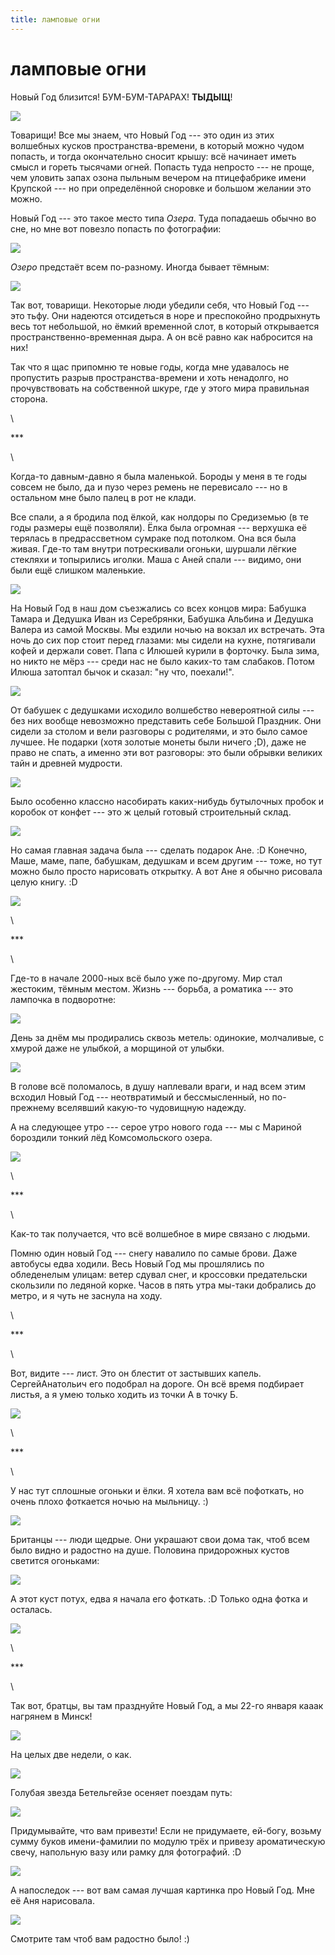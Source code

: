 ```yaml
---
title: ламповые огни
---
```


# ламповые огни

Новый Год близится!
БУМ-БУМ-ТАРАРАХ!
**ТЫДЫЩ**!

![](/images/2014-12-28/P1010036.JPG)

Товарищи!
Все мы знаем, что Новый Год --- это один из этих волшебных кусков пространства-времени, в который можно чудом попасть,
и тогда окончательно сносит крышу: всё начинает иметь смысл и гореть тысячами огней.
Попасть туда непросто --- не проще, чем уловить запах озона пыльным вечером на птицефабрике имени Крупской ---
но при определённой сноровке и большом желании это можно.

Новый Год --- это такое место типа *Озера*.
Туда попадаешь обычно во сне, но мне вот повезло попасть по фотографии:

![](/images/2014-12-28/tinuilas_elennaro.bmp)

*Озеро* предстаёт всем по-разному. Иногда бывает тёмным:

![](/images/2014-12-28/dark_lake.jpg)

Так вот, товарищи. Некоторые люди убедили себя, что Новый Год --- это тьфу.
Они надеются отсидеться в норе и преспокойно продрыхнуть весь
тот небольшой, но ёмкий временной слот, в который открывается пространственно-временная дыра.
А он всё равно как набросится на них!

Так что я щас припомню те новые годы, когда мне
удавалось не пропустить разрыв пространства-времени и хоть ненадолго, но прочувствовать на собственной шкуре,
где у этого мира правильная сторона.

\

\***

\

Когда-то давным-давно я была маленькой.
Бороды у меня в те годы совсем не было, да и пузо через ремень не перевисало --- но в остальном мне было палец в рот не клади.

Все спали, а я бродила под ёлкой, как нолдоры по Средиземью (в те годы размеры ещё позволяли).
Ёлка была огромная --- верхушка её терялась в предрассветном сумраке под потолком.
Она вся была живая.
Где-то там внутри потрескивали огоньки, шуршали лёгкие стекляхи и топырились иголки.
Маша с Аней спали --- видимо, они были ещё слишком маленькие.

![](/images/2014-12-28/1.png)

На Новый Год в наш дом съезжались со всех концов мира: Бабушка Тамара и Дедушка Иван из Серебрянки,
Бабушка Альбина и Дедушка Валера из самой Москвы.
Мы ездили ночью на вокзал их встречать.
Эта ночь до сих пор стоит перед глазами: мы сидели на кухне, потягивали кофей и держали совет.
Папа с Илюшей курили в форточку.
Была зима, но никто не мёрз --- среди нас не было каких-то там слабаков.
Потом Илюша затоптал бычок и сказал: "ну что, поехали!".

![](/images/2014-12-28/P1010109.JPG)

От бабушек с дедушками исходило волшебство невероятной силы --- без них вообще невозможно представить себе Большой Праздник.
Они сидели за столом и вели разговоры с родителями, и это было самое лучшее.
Не подарки (хотя золотые монеты были ничего ;D), даже не право не спать, а именно эти вот разговоры:
это были обрывки великих тайн и древней мудрости.

![](/images/2014-12-28/P1010105.JPG)

Было особенно классно насобирать каких-нибудь бутылочных пробок и коробок от конфет --- 
это ж целый готовый строительный склад.

![](/images/2014-12-28/P1010106.JPG)

Но самая главная задача была --- сделать подарок Ане. :D
Конечно, Маше, маме, папе, бабушкам, дедушкам и всем другим --- тоже, но тут можно было просто нарисовать открытку.
А вот Ане я обычно рисовала целую книгу. :D

![](/images/2014-12-28/P1010108.JPG)

\

\***

\

Где-то в начале 2000-ных всё было уже по-другому.
Мир стал жестоким, тёмным местом.
Жизнь --- борьба, а роматика --- это лампочка в подворотне:

![](/images/2014-12-28/P1000994.JPG)

День за днём мы продирались сквозь метель: одинокие, молчаливые, с хмурой даже не улыбкой, а морщиной от улыбки.

![](/images/2014-12-28/snow.jpg)

В голове всё поломалось, в душу наплевали враги, и над всем этим всходил Новый Год ---
неотвратимый и бессмысленный, но по-прежнему вселявший какую-то чудовищную надежду.

А на следующее утро --- серое утро нового года --- мы с Мариной бороздили тонкий лёд Комсомольского озера.

![](/images/2014-12-28/P1010043.JPG)

\

\***

\

Как-то так получается, что всё волшебное в мире связано с людьми.

Помню один новый Год --- снегу навалило по самые брови.
Даже автобусы едва ходили.
Весь Новый Год мы прошлялись по обледенелым улицам: ветер сдувал снег,
и кроссовки предательски скользили по ледяной корке.
Часов в пять утра мы-таки добрались до метро, и я чуть не заснула на ходу.

\

\***

\

Вот, видите --- лист.
Это он блестит от застывших капель.
СергейАнатольич его подобрал на дороге.
Он всё время подбирает листья, а я умею только ходить из точки А в точку Б.

![](/images/2014-12-28/P1000920.JPG)

\

\***

\

У нас тут сплошные огоньки и ёлки.
Я хотела вам всё пофоткать, но очень плохо фоткается ночью на мыльницу. :)

![](/images/2014-12-28/P1000954.JPG)

Британцы --- люди щедрые.
Они украшают свои дома так, чтоб всем было видно и радостно на душе.
Половина придорожных кустов светится огоньками:

![](/images/2014-12-28/P1010021.JPG)

А этот куст потух, едва я начала его фоткать. :D
Только одна фотка и осталась.

![](/images/2014-12-28/P1010055.JPG)

\

\***

\

Так вот, братцы, вы там празднуйте Новый Год, а мы 22-го января кааак нагрянем в Минск!

![](/images/2014-12-28/P1010073.JPG)

На целых две недели, о как.

![](/images/2014-12-28/P1010092.JPG)

Голубая звезда Бетельгейзе осеняет поездам путь:

![](/images/2014-12-28/P1010095.JPG)

Придумывайте, что вам привезти!
Если не придумаете, ей-богу, возьму сумму буков имени-фамилии по модулю трёх
и привезу ароматическую свечу, напольную вазу или рамку для фотографий. :D

![](/images/2014-12-28/P1010097.JPG)

А напоследок --- вот вам самая лучшая картинка про Новый Год.
Мне её Аня нарисовала.

![](/images/2014-12-28/anya.bmp)

Смотрите там чтоб вам радостно было! :)

